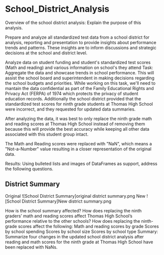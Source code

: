 # School_District_Analysis

Overview of the school district analysis: Explain the purpose of this analysis.

Prepare and analyze all standardized test data from a school district for analysis, reporting and presentation to provide insights about performance trends and patterns.
These insights are to inform discussions and strategic decisions at the school and district level. 

Analyze data on student funding and student's standardized test scores (Math and reading) and various information on school's they attend
Task: Aggregate the data and showcase trends in school performance. This will assist the school board and superintendent in making decisions regarding the school budgets
and priorities. While working on this task, we'll need to mantain the data confidential as part of the Family Educational Rights and Privacy Act (FERPA) of 1974 which
protects the privacy of student education records. 
Additionally the school district provided that the standardized test scores for ninth grade students at Thomas High School were incorrect, and they requested for updated data summaries.

After analyzing the data, it was best to only replace the ninth grade math and reading scores at Thomas High School instead of removing them because this will provide the best accuracy while keeping all other data associated with this student group intact.

The Math and Reading scores were replaced with "NaN", which means a "Not-a-Number" value resulting in a closer representation of the original data.

Results: Using bulleted lists and images of DataFrames as support, address the following questions.

## District Summary
Original
![School District Summary]original district summary.png
New
![School District Summary]New district summary.png

How is the school summary affected?
How does replacing the ninth graders’ math and reading scores affect Thomas High School’s performance relative to the other schools?
How does replacing the ninth-grade scores affect the following:
Math and reading scores by grade
Scores by school spending
Scores by school size
Scores by school type
Summary: Summarize four changes in the updated school district analysis after reading and math scores for the ninth grade at Thomas High School have been replaced with NaNs.
